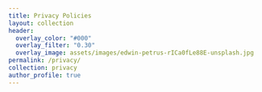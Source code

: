 ```yaml
---
title: Privacy Policies
layout: collection
header:
  overlay_color: "#000"
  overlay_filter: "0.30"
  overlay_image: assets/images/edwin-petrus-rICa0fLe88E-unsplash.jpg
permalink: /privacy/
collection: privacy
author_profile: true
---
```

